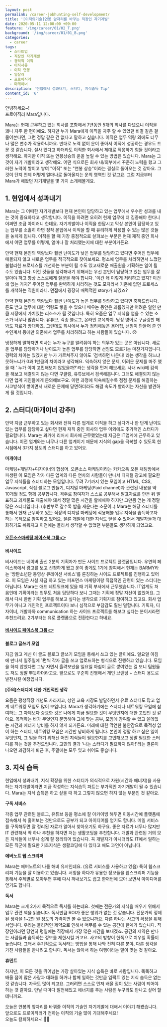```yaml
---
layout: post
permalink: /career-jobhunting-self-development/
title: '[이직의기술]연봉 앞자리를 바꾸는 직장인 자기계발'
date: 2020-05-11 12:00:00 +09:00
feature: '/img/career/01/02_T.png'
background: '/img/career/01/01_B.png'
categories:
  - career
tags:
  - 스타트업
  - 직장인 자기계발
  - 경력직 이직
  - 이직사유
  - 이직 연봉
  - 일잘러
  - 프로이직러
  - 마개이너
description: '현업에서 성과내기, 스터디, 지식습득 Tip'
content_id: '6'
---
```


안녕하세요~!<br>
프로이직러 Mara입니다. 

Mara는 현재 근무하고 있는 회사를 포함해서 7년동안 5개의 회사를 다녔으니 이직을 꽤나 자주 한 편이에요. 하지만 누가 Mara에게 이직을 자주 할 수 있었던 비결 같은 걸 물어본다면, 그런 정답 같은 건 없다고 말하고 싶습니다. 이직은 업무 역량 외에도 너무나 많은 변수가 작용하니까요. 반대로 노력 없이 운이 좋아서 이직에 성공하는 경우도 드문 것 같습니다. 설사 있다고 하더라도 이직한 회사에서 제대로 적응하기 힘들 것이라고 생각해요. 하지만 이직 또는 연봉상승의 운을 높일 수 있는 방법은 있습니다. Mara는 그것이 자기 개발이라고 생각해요. 어떤 식으로든 회사 내/외부에서 꾸준히 노력을 했고 그러한 노력이 쌓이고 쌓여 "이직" 또는 "연봉 상승"이라는 결실로 돌아오는 것 같아요. 그것이 단지 언제 어떻게 얼마나로 돌아올지는 운의 영역인 것 같고요. 그럼 지금부터 Mara가 해왔던 자기개발을 몇 가지 소개해볼게요. 

## 1. 현업에서 성과내기

Mara는 그 어떠한 자기개발보다 현재 본인이 담당하고 있는 업무에서 우수한 성과를 내는 것이 중요하다고 생각합니다. 이직을 하려면 오히려 현재 업무에 더 집중해야 한다니 어쩌면 조금 아이러니 한데요. 자기계발이나 이직을 한답시고 막상 본인이 담당하고 있는 업무를 소홀히 하면 정작 본업에서 이직을 할 때 유리하게 작용할 수 있는 많은 것들을 놓치게 됩니다. 이직을 할 때 가장 중점적으로 살펴보는 부분은 현재 재직 중인 회사에서 어떤 업무를 어떻게, 얼마나 잘 처리했는지에 대한 부분이거든요. <br>

만약 현재 본인의 역량보다 훨씬 난이도가 낮은 업무를 담당하고 있다면 주어진 업무에 매몰되지 않고 새로운 업무를 적극적으로 찾아보세요. 평소에 업무를 처리하면서 느꼈던 불합리한 프로세스를 개선하는 부분이 될 수도 있고새로운 매출원을 기획하는 일이 될 수도 있습니다. 이런 것들을 생각해내기 위해서는 우선 본인이 담당하고 있는 업무를 잘 알아야 하고 항상 스스로에게 질문을 해야 합니다. '이건 왜 이렇게 처리하고 있지? 이건 왜 없는 거지?' 주어진 업무를 완벽하게 처리하는 것도 모자라서 기존에 없던 프로세스를 개척하는 직원이라니. 면접에서 굉장히 매력적인 story가 되겠죠? <br>

만약 현재 본인의 역량보다 훨씬 난이도가 높은 업무를 담당하고 있다면 축하드립니다. 돈도 받고 업무에 대한 역량도 쌓을 수 있으니 배우는 동안은 괴롭겠지만 어려운 일인 만큼 시장에서 가치있는 리소스가 될 것입니다. 특히 요즘은 업무 지식을 얻을 수 있는 소스가 너무나 많습니다. 유튜브, 각종 블로그, 온라인 교육까지. 당장 영어로 구글링만 해봐도 자료가 방대하죠. 그런데도 회사에서 누가 정리해놓은 용어집, 선임이 만들어 준 인수인계서 등에만 의존해서 업무를 처리하려고 하는 사람들이 있습니다. 😞<br>

냉정하게 말하자면 회사는 누가 누구를 알려줘야 하는 의무가 있는 곳은 아닙니다. 새로운 업무를 담당하거나 난이도가 높은 업무를 담당하면 선임도 모르기는 마찬가지입니다. 경력의 차이는 있겠지만 누가 가르쳐주지 않아도 '검색하면 나온다!'라는 생각을 하느냐 못하느냐가 0과 1만큼의 차이라고 생각해요. 익숙하지 않은 문제, 어려운 문제를 마주 했을 때 ' 누가 이미 고민해보지 않았을까?'라는 생각을 먼저 해보세요. 사내 wiki에 검색을 해보고 해결되지 않는 다면 구글링, 유튜브에서 검색해봅니다. 그래도 해결되지 않는 다면 업계 지인들에게 문의해보구요. 이런 과정에 익숙해질수록 점점 문제를 해결하는 사고방식이 쌓이면서 새로운 문제에 당면하더라도 해결 속도가 빨라지는 자신을 발견하게 될 것입니다. 

## 2. 스터디(마개이너 강추!)

만약 지금 근무하고 있는 회사와 전혀 다른 업계로 이직을 하고 싶다거나 한 단계 난이도 있는 업무를 담당하고 싶다면 현재 재직 중인 회사의 업무 이외에도 추가적인 스터디가 필요합니다. Mara는 과거에 리처시 회사에 근무했었는데 지금은 IT업계에 근무하고 있습니다. 이전 업계와는 너무나 다른 업계이기 때문에 지식의 gap을 극복할 수 있도록 현시점에서 3가지 정도의 스터디를 하고 있어요. 

**마개이너**

마케팅+개발자+디자이너의 합성어. 오픈소스 마케팅이라는 카카오톡 오픈 채팅방에서 파생된 이 모임은 각자 다른 업계와 다른 연차의 사람들이 만나서 디지털 광고에 필요한 업무 지식들을 스터디하는 모임입니다. 무려 7기까지 있는 모임이고 HTML, CSS, Javascript, 직접 블로그 만들기, 디지털 마케팅(Paid channel)과 관련된 내용을 약 10개월 정도 함께 공부합니다. 격주로 참여자가 스스로 공부해서 발표자료를 만든 뒤 발표하고 과제물도 제출해야 돼서 정말 많은 시간을 할애해야 하지만 그만큼 얻는 게 정말 많은 스터디입니다. (후반부로 갈수록 밤을 새운다는 소문이..) Mara는 해당 스터디를 통해서 현재 근무하고 있는 직장의 디지털 마케팅에 적용해볼 업무 지식을 습득하고자 하는 목적으로 참여하고 있어요. 물론 개발에 대한 지식도 얻을 수 있어서 개발자들과 대화하기도 쉬워지고 이전에는 몰라서 생각할 수 없었던 부분들도 생각하게 되었고요.

#### [오픈소스마케팅 페이스북 그룹 👉](https://oso.ma/group)

**비사이드** 

비사이드는 네이버 출신 2분의 기획자가 만든 사이드 프로젝트 플랫폼입니다. 우연히 페이스북에서 광고를 보고 신청하게 됐고 운이 좋게도 1기에 참여해서 현재는 BARMY라는 '방탄소년단 동영상 큐레이션 서비스'를 론칭하는 사이드 프로젝트를 진행하고 있어요. 이 모임은 사실 지금 하고 있는 퍼포먼스 마케팅이랑 직접적인 관련이 있는 스터디는 아닙니다. Mara는 애드 네트워크에 있을 때 기획 부서에서 근무했습니다. IT업계도 처음인데 기획이라는 업무도 처음 담당하다 보니 그때는 기획에 정말 자신이 없었어요. 그래서 다시 한번 기획 업무를 해보고 싶다는 생각으로 기획자로 참여하고 있고요. 회사 업무가 아니고 개인적인 프로젝트이다 보니 심적으로 부담감도 훨씬 덜합니다. 기획자, 디자이너, 개발자와 communication 하는 사이드 프로젝트를 해보고 싶다는 분이시라면 추천드려요. 2기부터는 유로 플랫폼으로 전환한다고 하네요. 

#### [비사이드 페이스북 그룹 👉](https://www.facebook.com/bsideproject.it/)

**블로그 글쓰기 모임** 

지금 읽고 계신 이 글도 블로그 글쓰기 모임을 통해서 쓰고 있는 글이에요. 일요일 아침에 만나서 일주일에 1편씩 각자 글을 쓰고 업로드하는 형식으로 진행하고 있습니다. 모임을 하지 않았다면 그냥 자면서 흘려보냈을 일요일 아침이 글로 쌓여있는 걸 보니 팀원들도 저도 정말 뿌듯하더라고요. 앞으로도 꾸준히 진행해서 개인 브랜딩 + 스터디 용도로 발전시킬 예정입니다. 

**[주의]스터디에 대한 개인적인 생각**

요즘은 평생직장 개념도 사라지고, 성인 교육 시장도 발달하면서 유료 스터디도 많고 업계 네트워킹 모임도 많이 보입니다. Mara가 생각하기에는 스터디나 네트워킹 모임에 참여하는 그 자체보다 중요한 것은 나에게 지금 필요한 것이 무엇인지에 대한 고민인 것 같아요. 목적하는 바가 무엇인지 분명해야 그에 맞는 공부, 모임에 참여할 수 있고 쓸데없는 시간과 에너지 낭비를 하지 않게 되거든요. 미래에 대한 막연한 불안감으로 목적성 없이 하는 스터디, 네트워킹 모임은 시간만 낭비하게 됩니다. 본인이 정말 하고 싶은 일이 무엇인지, 그 일을 하기 위해선 어떤 지식들이 필요한지를 고민해보고 정말 필요한 스터디를 하는 것을 추천드립니다. 고민의 결과 '나는 스터디가 필요하지 않아!'라는 결론이 나오면 과감하게 퇴근 후, 주말에는 모두 잊고 쉬어도 좋습니다.  

## 3. 지식 습득

현업에서 성과내기, 지식 확장을 위한 스터디가 의식적으로 자원(시간과 에너지)을 사용하는 자기개발이라면 지금 작성하는 지식습득 파트는 부가적인 자기개발이 될 수 있습니다. Mara는 지식 습득은 하고 싶을 때 하고 그렇지 않으면 하지 않는 부분인 것 같아요. 

**구독 서비스**

각종 업무 관련된 블로그, 유튜브 등을 평소에 잘 아카이빙 해두면 이동시간에 플랫폼에 접속해서 쓱 훑어보는 것만으로도 공부가 되고 아이디어를 얻기도 합니다. 메일 서비스를 구독해두면 잘 정리된 자료가 알아서 찾아오기도 하구요. 좋은 자료가 너무나 많지만 IT 관련해서 딱 하나 추천을 하자면 저는 생활코딩을 추천합니다. 개발과 관련된 거의 모든 지식들이 너무나 쉽게 잘 정리되어 있습니다. 꼭 개발자가 아니더라도 IT에서 일하는 모든 직군에 필요한 기초지식은 생활코딩에 다 있다고 해도 과언이 아닙니다. 

**에버노트 웹 스크리퍼** 

Mara는 에버노트의 나름 해비 유저인데요. (유료 서비스를 사용하고 있음) 특히 웹스크리퍼 기능을 잘 이용하고 있습니다. 서칭을 하다가 유용한 정보들을 웹스크리퍼 기능을 통해서 주제별로 모아두면 후에 다시 꺼내보기도 쉽고 한꺼번에 모아 보면서 아이디어를 얻기도 합니다. 

**독서**

Mara는 크게 2가지 목적으로 독서를 하는데요. 첫째는 전문가의 지식을 배우기 위해서 업무 관련 책을 읽습니다. 독서만큼 ROI가 좋은 행위가 없는 것 같습니다. 전문가의 정제된 생각을 1~2만 원 정도의 가격이면 볼 수 있으니까요. 다른 하나는 사고의 확장을 위해서입니다. 우리는 물리적인 제약으로 인해서 머무를 수 있는 공간에 한계가 있습니다. 직장인이라면 당연히 평일에는 직장에서 가장 많은 시간을 보내겠죠. 공간의 제약은 만나는 사람들과 습득하는 정보를 제한시킬 거고요. 사고의 방향이 한쪽으로 치우칠 확률이 높습니다. 그래서 주기적으로 독서라는 방법을 통해 나와 전혀 다른 분야, 다른 생각을 가진 사람들을 만나려고 합니다. 독서는 앉아서 하는 여행이라는 말이 맞는 것 같아요. 

**휴민트**

하지만, 이 모든 것을 뛰어넘는 가장 살아있는 지식 습득은 바로 사람입니다. 똑똑하고 배울 점이 많은 사람과 대화를 하거나 함께 일하는 것만큼 임팩트 있는 지식 습득은 없는 것 같습니다. 자극도 많이 되고요. 그러려면 스스로 먼저 배울 점이 있는 사람이 되어야 하는 것 같아요. 만날 때마다 발전해있고 에너지를 주는 사람은 누구라도 만나고 싶어 할 테니까요. 

오늘은 연봉의 앞자리를 바꿔줄 이직의 기술인 자기계발에 대해서 이야기 해봤습니다. 앞으로도 프로이직러가 전하는 이직의 기술 많이 기대해주세요! <br>
오늘도 칼퇴하세요~! 🙋‍♀️  